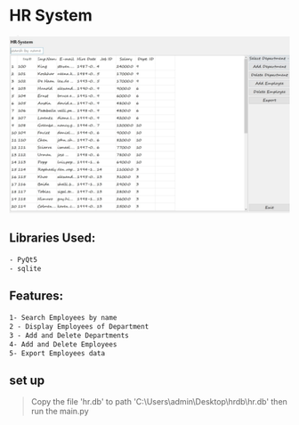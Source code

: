 # HR System
![](main_screen.JPG)

## Libraries Used:
    - PyQt5
    - sqlite
## Features:
    1- Search Employees by name 
    2 - Display Employees of Department
    3 - Add and Delete Departments
    4- Add and Delete Employees 
    5- Export Employees data
    
## set up
> Copy the file 'hr.db' to path 'C:\\Users\\admin\\Desktop\\hrdb\\hr.db' 
>then run the main.py 